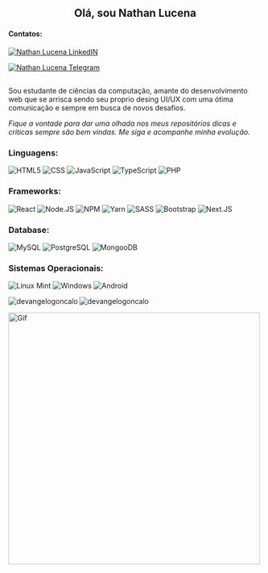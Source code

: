 <h2 align="center">Olá, sou Nathan Lucena</h2>
<h4 align="Left">Contatos:</h4>
<a href="https://www.linkedin.com/in/nathan-l-8981b5161/" 
    target="_blank" rel="noopener noreferrer">
  <img alt="Nathan Lucena LinkedIN" src="https://img.shields.io/badge/LinkedIn-0077B5?style=for-the-badge&logo=linkedin&logoColor=white" />
</a>

<a href="https://t.me/Natan89" 
    target="_blank" rel="noopener noreferrer">
  <img alt="Nathan Lucena Telegram" src="https://img.shields.io/badge/Telegram-2CA5E0?style=for-the-badge&logo=telegram&logoColor=white" />
</a>

##
Sou estudante de ciências da computação, amante do desenvolvimento web que se arrisca sendo seu proprio desing UI/UX com uma ótima comunicação e sempre em busca de novos desafios.

_Fique a vontade para dar uma olhada nos meus repositórios dicas e criticas sempre são bem vindas. Me siga e acompanhe minha evolução._


<h3 align="Left">Linguagens:</h3>
<p 
  <a>
    <img alt="HTML5" src="https://img.shields.io/badge/HTML5-E34F26?style=for-the-badge&logo=html5&logoColor=white" />
  </a> 
  <a>
    <img alt="CSS" src="https://img.shields.io/badge/CSS3-1572B6?style=for-the-badge&logo=css3&logoColor=white" />
  </a>
  <a>
    <img alt="JavaScript" src="https://img.shields.io/badge/JavaScript-F7DF1E?style=for-the-badge&logo=javascript&logoColor=black" />
  </a>
  <a>
    <img alt="TypeScript" src="https://img.shields.io/badge/TypeScript-007ACC?style=for-the-badge&logo=typescript&logoColor=white" />
  </a> 
  <a>
    <img alt="PHP" src="https://img.shields.io/badge/PHP-777BB4?style=for-the-badge&logo=php&logoColor=white" />
  </a>
</p>

<h3 align="Left">Frameworks:</h3>
<p 
  <a>
    <img alt="React" src="https://img.shields.io/badge/React-20232A?style=for-the-badge&logo=react&logoColor=61DAFB" />
  </a>
  <a>
    <img alt="Node.JS" src="https://img.shields.io/badge/Node.js-43853D?style=for-the-badge&logo=node-dot-js&logoColor=white" />
  </a> 
  <a>
    <img alt="NPM" src="https://img.shields.io/badge/npm-CB3837?style=for-the-badge&logo=npm&logoColor=white" />
  </a>
  <a>
    <img alt="Yarn" src="https://img.shields.io/badge/Yarn-2C8EBB?style=for-the-badge&logo=yarn&logoColor=white" />
  </a>
  <a>
    <img alt="SASS" src="https://img.shields.io/badge/Sass-CC6699?style=for-the-badge&logo=sass&logoColor=white" />
  </a> 
    <a>
    <img alt="Bootstrap" src="https://img.shields.io/badge/Bootstrap-563D7C?style=for-the-badge&logo=bootstrap&logoColor=white" />
  </a> 
  <a>
    <img alt="Next.JS" src="https://img.shields.io/badge/next.js-000000?style=for-the-badge&logo=nextdotjs&logoColor=white" />
  </a> 
</p>

<h3 align="Left">Database:</h3>
<p 
  <a>
    <img alt="MySQL" src="https://img.shields.io/badge/MySQL-00000F?style=for-the-badge&logo=mysql&logoColor=white" />
  </a>
  <a>
    <img alt="PostgreSQL" src="https://img.shields.io/badge/PostgreSQL-316192?style=for-the-badge&logo=postgresql&logoColor=white" />
  </a> 
  <a>
    <img alt="MongooDB" src="https://img.shields.io/badge/MongoDB-4EA94B?style=for-the-badge&logo=mongodb&logoColor=white" />
  </a>
</p>

<h3 align="Left">Sistemas Operacionais:</h3>
<p 
  <a>
    <img alt="Linux Mint" src="https://img.shields.io/badge/Linux_Mint-87CF3E?style=for-the-badge&logo=linux-mint&logoColor=white" />
  </a>
  <a>
    <img alt="Windows" src="https://img.shields.io/badge/Windows-0078D6?style=for-the-badge&logo=windows&logoColor=white" />
  </a> 
  <a>
    <img alt="Android" src="https://img.shields.io/badge/Android-3DDC84?style=for-the-badge&logo=android&logoColor=white" />
  </a>
</p>

<p><img align="left" src="https://github-readme-stats.vercel.app/api/top-langs?username=nathanlucena&show_icons=true&theme=dark&hide_border=true&locale=en&layout=compact" alt="devangelogoncalo" />

<img align="center" src="https://github-readme-stats.vercel.app/api?username=nathanlucena&show_icons=true&theme=dark&hide_border=true&locale=en&hide=stars&count_private=true&theme=radical" alt="devangelogoncalo" /></p>


  <img alt="Gif" width="500px" src="https://27a7x92iyp7i4yd8b4bgzvnb-wpengine.netdna-ssl.com/wp-content/uploads/2017/06/api.gif" />


